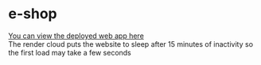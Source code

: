 # e-shop

[You can view the deployed web app here](https://e-shopnab.onrender.com/) <br />
The render cloud puts the website to sleep after 15 minutes of inactivity so the
first load may take a few seconds
